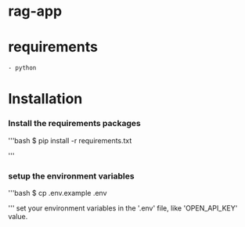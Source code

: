 # rag-app

# requirements
    - python
    
# Installation

### Install the requirements packages

'''bash
$ pip install -r requirements.txt

'''
### setup the environment variables 

'''bash
$ cp .env.example .env

'''
set your environment variables in the '.env' file, like 'OPEN_API_KEY' value.


